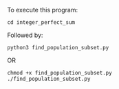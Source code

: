 To execute this program:

```
cd integer_perfect_sum
```

Followed by:

```
python3 find_population_subset.py
```

OR

```
chmod +x find_population_subset.py
./find_population_subset.py
```